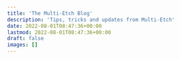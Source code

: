 ```yaml
---
title: 'The Multi-Etch Blog'
description: 'Tips, tricks and updates from Multi-Etch'
date: 2022-08-01T08:47:36+00:00
lastmod: 2022-08-01T08:47:36+00:00
draft: false
images: []
---
```

